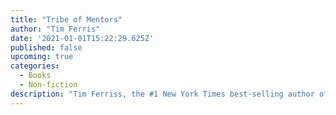 ```yaml
---
title: "Tribe of Mentors"
author: "Tim Ferris"
date: '2021-01-01T15:22:29.625Z'
published: false
upcoming: true
categories:
  - Books
  - Non-fiction
description: "Tim Ferriss, the #1 New York Times best-selling author of The 4-Hour Workweek, shares the ultimate choose-your-own-adventure book—a compilation of tools, tactics, and habits from 130+ of the world's top performers."
---
```



